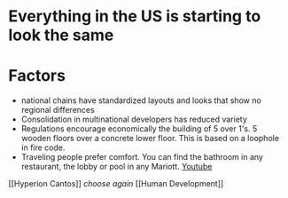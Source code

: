
# Everything in the US is starting to look the same
# Factors    
-   national chains have standardized layouts and looks that show no regional differences 
-   Consolidation in multinational developers has reduced variety
-   Regulations encourage economically the building of 5 over 1's. 5 wooden floors over a concrete lower floor. This is based on a loophole in fire code.
-  Traveling people prefer comfort. You can find the bathroom in any restaurant, the lobby or pool in any Mariott.
[Youtube](https://www.youtube.com/watch?v=UX4KklvCDmg)

[[Hyperion Cantos]] *choose again*
[[Human Development]]
